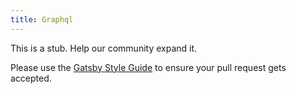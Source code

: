 ```yaml
---
title: Graphql
---
```


This is a stub. Help our community expand it.

Please use the [Gatsby Style Guide](/docs/gatsby-style-guide/) to ensure your
pull request gets accepted.
